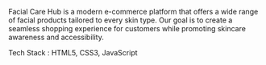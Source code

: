 Facial Care Hub is a modern e-commerce platform that offers a wide range of facial products tailored to every skin type. Our goal is to create a seamless shopping experience for customers while promoting skincare awareness and accessibility.

Tech Stack  : HTML5, CSS3, JavaScript

